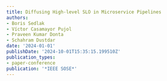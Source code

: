 ```yaml
---
title: Diffusing High-level SLO in Microservice Pipelines
authors:
- Boris Sedlak
- Víctor Casamayor Pujol
- Praveen Kumar Donta
- Schahram Dustdar
date: '2024-01-01'
publishDate: '2024-10-01T15:35:15.199510Z'
publication_types:
- paper-conference
publication: '*IEEE SOSE*'
---
```

